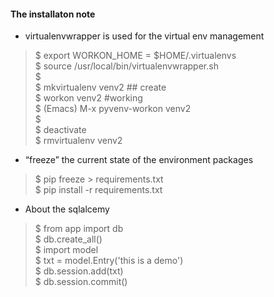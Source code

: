 #### 

#### The installaton note
* virtualenvwrapper is used for the virtual env management  
> $ export WORKON_HOME = $HOME/.virtualenvs  
  $ source /usr/local/bin/virtualenvwrapper.sh  
  $   
  $ mkvirtualenv venv2 ## create   
  $ workon venv2 #working   
  $ (Emacs) M-x pyvenv-workon venv2   
  $   
  $ deactivate   
  $ rmvirtualenv venv2   

* “freeze” the current state of the environment packages   
> $ pip freeze > requirements.txt   
  $ pip install -r requirements.txt   

* About the sqlalcemy  
> $ from app import db  
  $ db.create_all()  
  $ import model  
  $ txt = model.Entry('this is a demo')  
  $ db.session.add(txt)  
  $ db.session.commit()  
  